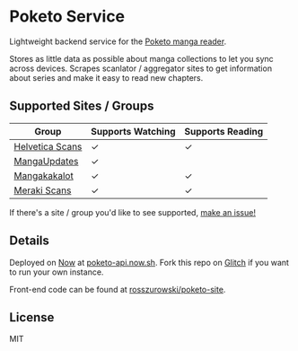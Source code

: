 Poketo Service
============

Lightweight backend service for the [Poketo manga reader](https://poketo.site).

Stores as little data as possible about manga collections to let you sync across devices. Scrapes scanlator / aggregator sites to get information about series and make it easy to read new chapters.

Supported Sites / Groups
------------------------

Group  | Supports Watching | Supports Reading
-------|-------------------|-----------------
[Helvetica Scans](http://helveticascans.com/) | ✓ | ✓ |
[MangaUpdates](http://mangaupdates.com/) | ✓ | |
[Mangakakalot](http://mangakakalot.com) | ✓ | ✓ |
[Meraki Scans](http://merakiscans.com/) | ✓ | ✓ |

If there's a site / group you'd like to see supported, [make an issue!](https://github.com/rosszurowski/poketo-service/issues/new)

Details
-------

Deployed on [Now](https://now.sh) at [poketo-api.now.sh](https://poketo-api.now.sh). Fork this repo on [Glitch](https://glitch.me) if you want to run your own instance.

Front-end code can be found at [rosszurowski/poketo-site](https://github.com/rosszurowski/poketo-site).


License
-------

MIT
